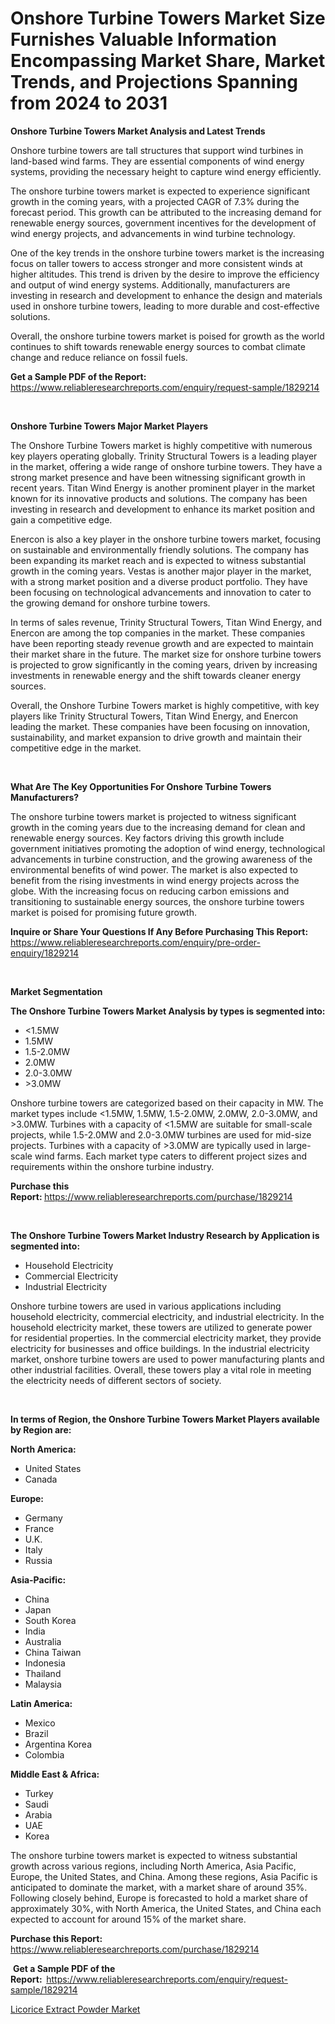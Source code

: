 <p><h1>Onshore Turbine Towers Market Size Furnishes Valuable Information Encompassing Market Share, Market Trends, and Projections Spanning from 2024 to 2031</h1></p><p><strong>Onshore Turbine Towers Market Analysis and Latest Trends</strong></p>
<p><p>Onshore turbine towers are tall structures that support wind turbines in land-based wind farms. They are essential components of wind energy systems, providing the necessary height to capture wind energy efficiently.</p><p>The onshore turbine towers market is expected to experience significant growth in the coming years, with a projected CAGR of 7.3% during the forecast period. This growth can be attributed to the increasing demand for renewable energy sources, government incentives for the development of wind energy projects, and advancements in wind turbine technology.</p><p>One of the key trends in the onshore turbine towers market is the increasing focus on taller towers to access stronger and more consistent winds at higher altitudes. This trend is driven by the desire to improve the efficiency and output of wind energy systems. Additionally, manufacturers are investing in research and development to enhance the design and materials used in onshore turbine towers, leading to more durable and cost-effective solutions.</p><p>Overall, the onshore turbine towers market is poised for growth as the world continues to shift towards renewable energy sources to combat climate change and reduce reliance on fossil fuels.</p></p>
<p><strong>Get a Sample PDF of the Report:&nbsp;</strong> <a href="https://www.reliableresearchreports.com/enquiry/request-sample/1829214">https://www.reliableresearchreports.com/enquiry/request-sample/1829214</a></p>
<p>&nbsp;</p>
<p><strong>Onshore Turbine Towers Major Market Players</strong></p>
<p><p>The Onshore Turbine Towers market is highly competitive with numerous key players operating globally. Trinity Structural Towers is a leading player in the market, offering a wide range of onshore turbine towers. They have a strong market presence and have been witnessing significant growth in recent years. Titan Wind Energy is another prominent player in the market known for its innovative products and solutions. The company has been investing in research and development to enhance its market position and gain a competitive edge.</p><p>Enercon is also a key player in the onshore turbine towers market, focusing on sustainable and environmentally friendly solutions. The company has been expanding its market reach and is expected to witness substantial growth in the coming years. Vestas is another major player in the market, with a strong market position and a diverse product portfolio. They have been focusing on technological advancements and innovation to cater to the growing demand for onshore turbine towers.</p><p>In terms of sales revenue, Trinity Structural Towers, Titan Wind Energy, and Enercon are among the top companies in the market. These companies have been reporting steady revenue growth and are expected to maintain their market share in the future. The market size for onshore turbine towers is projected to grow significantly in the coming years, driven by increasing investments in renewable energy and the shift towards cleaner energy sources.</p><p>Overall, the Onshore Turbine Towers market is highly competitive, with key players like Trinity Structural Towers, Titan Wind Energy, and Enercon leading the market. These companies have been focusing on innovation, sustainability, and market expansion to drive growth and maintain their competitive edge in the market.</p></p>
<p>&nbsp;</p>
<p><strong>What Are The Key Opportunities For Onshore Turbine Towers Manufacturers?</strong></p>
<p><p>The onshore turbine towers market is projected to witness significant growth in the coming years due to the increasing demand for clean and renewable energy sources. Key factors driving this growth include government initiatives promoting the adoption of wind energy, technological advancements in turbine construction, and the growing awareness of the environmental benefits of wind power. The market is also expected to benefit from the rising investments in wind energy projects across the globe. With the increasing focus on reducing carbon emissions and transitioning to sustainable energy sources, the onshore turbine towers market is poised for promising future growth.</p></p>
<p><strong>Inquire or Share Your Questions If Any Before Purchasing This Report:</strong> <a href="https://www.reliableresearchreports.com/enquiry/pre-order-enquiry/1829214">https://www.reliableresearchreports.com/enquiry/pre-order-enquiry/1829214</a></p>
<p>&nbsp;</p>
<p><strong>Market Segmentation</strong></p>
<p><strong>The Onshore Turbine Towers Market Analysis by types is segmented into:</strong></p>
<p><ul><li><1.5MW</li><li>1.5MW</li><li>1.5-2.0MW</li><li>2.0MW</li><li>2.0-3.0MW</li><li>>3.0MW</li></ul></p>
<p><p>Onshore turbine towers are categorized based on their capacity in MW. The market types include <1.5MW, 1.5MW, 1.5-2.0MW, 2.0MW, 2.0-3.0MW, and >3.0MW. Turbines with a capacity of <1.5MW are suitable for small-scale projects, while 1.5-2.0MW and 2.0-3.0MW turbines are used for mid-size projects. Turbines with a capacity of >3.0MW are typically used in large-scale wind farms. Each market type caters to different project sizes and requirements within the onshore turbine industry.</p></p>
<p><strong>Purchase this Report:&nbsp;</strong><a href="https://www.reliableresearchreports.com/purchase/1829214">https://www.reliableresearchreports.com/purchase/1829214</a></p>
<p>&nbsp;</p>
<p><strong>The Onshore Turbine Towers Market Industry Research by Application is segmented into:</strong></p>
<p><ul><li>Household Electricity</li><li>Commercial Electricity</li><li>Industrial Electricity</li></ul></p>
<p><p>Onshore turbine towers are used in various applications including household electricity, commercial electricity, and industrial electricity. In the household electricity market, these towers are utilized to generate power for residential properties. In the commercial electricity market, they provide electricity for businesses and office buildings. In the industrial electricity market, onshore turbine towers are used to power manufacturing plants and other industrial facilities. Overall, these towers play a vital role in meeting the electricity needs of different sectors of society.</p></p>
<p>&nbsp;</p>
<p><strong>In terms of Region, the Onshore Turbine Towers Market Players available by Region are:</strong></p>
<p>
    <p> <strong> North America: </strong>
        <ul>
            <li>United States</li>
            <li>Canada</li>
        </ul>
        </p> 
    <p> <strong> Europe: </strong>
        <ul>
            <li>Germany</li>
            <li>France</li>
            <li>U.K.</li>
            <li>Italy</li>
            <li>Russia</li>
        </ul>
        </p> 
    <p> <strong> Asia-Pacific: </strong>
        <ul>
            <li>China</li>
            <li>Japan</li>
            <li>South Korea</li>
            <li>India</li>
            <li>Australia</li>
            <li>China Taiwan</li>
            <li>Indonesia</li>
            <li>Thailand</li>
            <li>Malaysia</li>
        </ul>
        </p> 
    <p> <strong> Latin America: </strong>
        <ul>
            <li>Mexico</li>
            <li>Brazil</li>
            <li>Argentina Korea</li>
            <li>Colombia</li>
        </ul>
        </p> 
    <p> <strong> Middle East & Africa: </strong>
        <ul>
            <li>Turkey</li>
            <li>Saudi</li>
            <li>Arabia</li>
            <li>UAE</li>
            <li>Korea</li>
        </ul>
    </p>
    </p>
<p><p>The onshore turbine towers market is expected to witness substantial growth across various regions, including North America, Asia Pacific, Europe, the United States, and China. Among these regions, Asia Pacific is anticipated to dominate the market, with a market share of around 35%. Following closely behind, Europe is forecasted to hold a market share of approximately 30%, with North America, the United States, and China each expected to account for around 15% of the market share.</p></p>
<p><strong>Purchase this Report: </strong><a href="https://www.reliableresearchreports.com/purchase/1829214">https://www.reliableresearchreports.com/purchase/1829214</a></p>
<p>&nbsp;<strong>Get a Sample PDF of the Report:&nbsp;&nbsp;</strong><a href="https://www.reliableresearchreports.com/enquiry/request-sample/1829214">https://www.reliableresearchreports.com/enquiry/request-sample/1829214</a></p>
<p><strong></strong></p>
<p><p><a href="https://extreme-scabiosa-c81.notion.site/Licorice-Extract-Powder-Market-A-Comprehensive-Report-of-its-Market-Share-Growth-Trends-2024-20-ccccf844627e4ebdb5c54a83de267e10">Licorice Extract Powder Market</a></p></p>